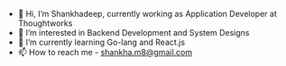 - 👋 Hi, I’m Shankhadeep, currently working as Application Developer at Thoughtworks
- 👀 I’m interested in Backend Development and System Designs
- 🌱 I’m currently learning Go-lang and React.js
- 📫 How to reach me - shankha.m8@gmail.com 

<!---
shankhadeep01/shankhadeep01 is a ✨ special ✨ repository because its `README.md` (this file) appears on your GitHub profile.
You can click the Preview link to take a look at your changes.
--->

